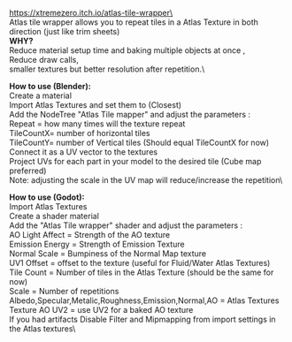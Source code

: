 https://xtremezero.itch.io/atlas-tile-wrapper\
\
Atlas tile wrapper allows you to repeat tiles in a Atlas Texture in both direction (just like trim sheets)\
**WHY?**\
Reduce material setup time and baking multiple objects at once ,\
Reduce draw calls,\
smaller textures but better resolution after repetition.\


**How to use (Blender):**\
Create a material\
Import Atlas Textures and set them to (Closest)\
Add the NodeTree "Atlas Tile mapper" and adjust the parameters :\
Repeat = how many times will the texture repeat\
TileCountX= number of horizontal tiles\
TileCountY= number of Vertical tiles (Should equal TileCountX for now)\
Connect it as a UV vector to the textures\
Project UVs for each part in your model to the desired tile (Cube map preferred)\
Note: adjusting the scale in the UV map will reduce/increase the repetition\


**How to use (Godot):**\
Import Atlas Textures\
Create a shader material\
Add the "Atlas Tile wrapper" shader and adjust the parameters :\
AO Light Affect = Strength of the AO texture\
Emission Energy = Strength of Emission Texture\
Normal Scale = Bumpiness of the Normal Map texture\
UV1 Offset = offset to the texture (useful for Fluid/Water Atlas Textures)\
Tile Count = Number of tiles in the Atlas Texture (should be the same for now)\
Scale = Number of repetitions\
Albedo,Specular,Metalic,Roughness,Emission,Normal,AO = Atlas Textures\
Texture AO UV2 = use UV2 for a baked AO texture\
If you had artifacts Disable Filter and Mipmapping from import settings in the Atlas textures\
